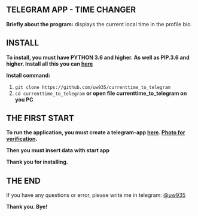 ## TELEGRAM APP - TIME CHANGER ##
**Briefly about the program:** displays the current local time in the profile bio.

## INSTALL ##
**To install, you must have PYTHON 3.6 and higher. As well as PIP.3.6 and higher. Install all this you can [here](https://www.python.org/downloads/)**

**Install command:**

1. `git clone https://github.com/uw935/currenttime_to_telegram`
2. `cd currenttime_to_telegram` **or open file currenttime_to_telegram on you PC**


##  THE FIRST START ##
**To run the application, you must create a telegram-app [here](https://my.telegram.org/auth?to=create). [Photo for verification](https://imgur.com/a/UZZ5JyZ).**

**Then you must insert data with start app**

**Thank you for installing.**

## THE END ##

If you have any questions or error, please write me in telegram: [@uw935](https://web.telegram.org/uw935)

**Thank you. Bye!**
